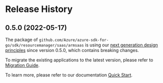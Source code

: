 # Release History

## 0.5.0 (2022-05-17)

The package of `github.com/Azure/azure-sdk-for-go/sdk/resourcemanager/saas/armsaas` is using our [next generation design principles](https://azure.github.io/azure-sdk/general_introduction.html) since version 0.5.0, which contains breaking changes.

To migrate the existing applications to the latest version, please refer to [Migration Guide](https://aka.ms/azsdk/go/mgmt/migration).

To learn more, please refer to our documentation [Quick Start](https://aka.ms/azsdk/go/mgmt).
